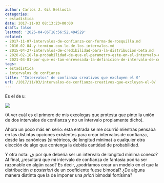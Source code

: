 ```yaml
---
author: Carlos J. Gil Bellosta
categories:
- estadística
date: 2017-11-03 08:13:23+00:00
draft: false
lastmod: '2025-04-06T18:56:52.494529'
related:
- 2017-11-07-intervalos-de-confianza-con-forma-de-rosquilla.md
- 2016-02-04-y-termino-con-lo-de-los-intervalos.md
- 2015-04-27-intervalos-de-credibilidad-para-la-distribucion-beta.md
- 2020-02-18-la-probabilidad-de-que-el-parametro-este-en-el-intervalo-de-confianza-es-95.md
- 2021-04-01-por-que-es-tan-enrevesada-la-definicion-de-intervalo-de-confianza.md
tags:
- estadística
- intervalos de confianza
title: '"Intervalos" de confianza creativos que excluyen el 0'
url: /2017/11/03/intervalos-de-confianza-creativos-que-excluyen-el-0/
---
```


Es el de `b`:

![](/wp-uploads/2017/11/intervalo_confianza.png#center)

(A ver cuál es el primero de mis excolegas que protesta que pinto la unión de dos intervalos de confianza y no un intervalo propiamente dicho).

Ahora un poco más en serio: esta entrada se me ocurrió mientras pensaba en las distintas opciones existentes para crear intervalos de confianza, desde las canónicas (simétricos, de longitud mínima) a cualquier otra elección de algo que contenga la debida cantidad de probabilidad.

Y otra nota: ¿y por qué debería ser un intervalo de longitud mínima conexo? Al final, ¿resultará que mi intervalo de confianza de fantasía podría ser razonable en algún caso? Es decir, ¿podríamos crear un modelo en el que la distribución _a posteriori_ de un coeficiente fuese bimodal? ¿De alguna manera distinta que la de imponer una _priori_ bimodal fortísima?